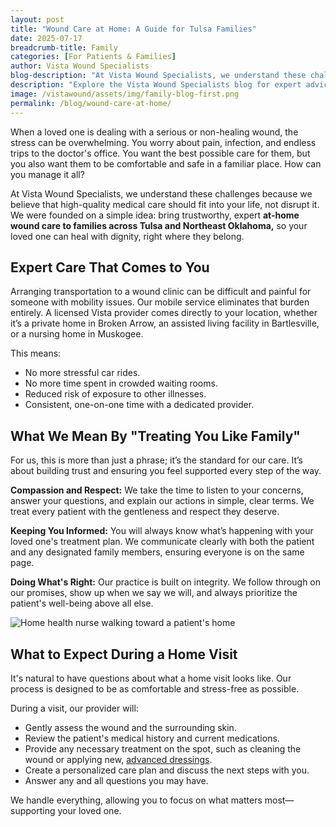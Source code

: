 ```yaml
---
layout: post
title: "Wound Care at Home: A Guide for Tulsa Families"
date: 2025-07-17
breadcrumb-title: Family
categories: [For Patients & Families]
author: Vista Wound Specialists
blog-description: "At Vista Wound Specialists, we understand these challenges because we believe that high-quality medical care should fit into your life, not disrupt it. We were founded on a simple idea bring trustworthy, expert at-home wound care to families across Tulsa and Northeast Oklahoma, so your loved one can heal with dignity, right where they belong."
description: "Explore the Vista Wound Specialists blog for expert advice, patient resources, and valuable insights on healing complex wounds and navigating at-home care."
image: /vistawound/assets/img/family-blog-first.png
permalink: /blog/wound-care-at-home/
---
```


When a loved one is dealing with a serious or non-healing wound, the stress can be overwhelming. You worry about pain, infection, and endless trips to the doctor's office. You want the best possible care for them, but you also want them to be comfortable and safe in a familiar place. How can you manage it all?

At Vista Wound Specialists, we understand these challenges because we believe that high-quality medical care should fit into your life, not disrupt it. We were founded on a simple idea: bring trustworthy, expert **at-home wound care to families across Tulsa and Northeast Oklahoma,** so your loved one can heal with dignity, right where they belong.

## Expert Care That Comes to You

Arranging transportation to a wound clinic can be difficult and painful for someone with mobility issues. Our mobile service eliminates that burden entirely. A licensed Vista provider comes directly to your location, whether it’s a private home in Broken Arrow, an assisted living facility in Bartlesville, or a nursing home in Muskogee.

This means:

- <i class="far fa-check-circle" style="color: #141959"></i> No more stressful car rides.
- <i class="far fa-check-circle" style="color: #141959"></i> No more time spent in crowded waiting rooms.
- <i class="far fa-check-circle" style="color: #141959"></i> Reduced risk of exposure to other illnesses.
- <i class="far fa-check-circle" style="color: #141959"></i> Consistent, one-on-one time with a dedicated provider.

## What We Mean By "Treating You Like Family"

For us, this is more than just a phrase; it’s the standard for our care. It’s about building trust and ensuring you feel supported every step of the way.

<i class="far fa-check-circle" style="color: #141959"></i> **Compassion and Respect:** We take the time to listen to your concerns, answer your questions, and explain our actions in simple, clear terms. We treat every patient with the gentleness and respect they deserve.

<i class="far fa-check-circle" style="color: #141959"></i> **Keeping You Informed:** You will always know what’s happening with your loved one's treatment plan. We communicate clearly with both the patient and any designated family members, ensuring everyone is on the same page.

<i class="far fa-check-circle" style="color: #141959"></i> **Doing What's Right:** Our practice is built on integrity. We follow through on our promises, show up when we say we will, and always prioritize the patient's well-being above all else.

![Home health nurse walking toward a patient's home](/vistawound/assets/img/family-blog-second.png)

## What to Expect During a Home Visit

It's natural to have questions about what a home visit looks like. Our process is designed to be as comfortable and stress-free as possible.

During a visit, our provider will:

- <i class="far fa-check-circle" style="color: #141959"></i> Gently assess the wound and the surrounding skin.
- <i class="far fa-check-circle" style="color: #141959"></i> Review the patient's medical history and current medications.
- <i class="far fa-check-circle" style="color: #141959"></i> Provide any necessary treatment on the spot, such as cleaning the wound or applying new, [advanced dressings](/help/).
- <i class="far fa-check-circle" style="color: #141959"></i> Create a personalized care plan and discuss the next steps with you.
- <i class="far fa-check-circle" style="color: #141959"></i> Answer any and all questions you may have.

We handle everything, allowing you to focus on what matters most—supporting your loved one.
